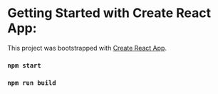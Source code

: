 # Getting Started with Create React App: 
This project was bootstrapped with [Create React App](https://github.com/facebook/create-react-app).
### `npm start`
### `npm run build`
